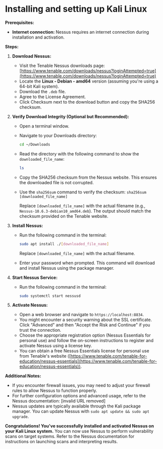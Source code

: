 # Installing and setting up Kali Linux

**Prerequisites:**

- **Internet connection:** Nessus requires an internet connection during installation and activation.

**Steps:**

1. **Download Nessus:**

   - Visit the Tenable Nessus downloads page: [https://www.tenable.com/downloads/nessus?loginAttempted=true](https://www.tenable.com/downloads/nessus?loginAttempted=true)
   - Locate the **Linux - Debian - amd64** version (assuming you're using a 64-bit Kali system).
   - Download the `.deb` file.
   - Agree to the License Agreement.
   - Click Checksum next to the download button and copy the SHA256 checksum.

2. **Verify Download Integrity (Optional but Recommended):**

   - Open a terminal window.
   - Navigate to your Downloads directory:
     ```Bash
     cd ~/Downloads
     ```
   - Read the directory with the following command to show the `downloaded_file_name`:
     ```Bash
     ls
     ```
   - Copy the SHA256 checksum from the Nessus website. This ensures the downloaded file is not corrupted.
   - Use the `sha256sum` command to verify the checksum: `sha256sum [downloaded_file_name]`

     Replace `[downloaded_file_name]` with the actual filename (e.g., `Nessus-10.6.3-debian10_amd64.deb`). The output should match the checksum provided on the Tenable website.

5. **Install Nessus:**

   - Run the following command in the terminal:

     ```bash
     sudo apt install ./[downloaded_file_name]
     ```

     Replace `[downloaded_file_name]` with the actual filename.

   - Enter your password when prompted. This command will download and install Nessus using the package manager.

6. **Start Nessus Service:**

   - Run the following command in the terminal:

     ```bash
     sudo systemctl start nessusd
     ```

7. **Activate Nessus:**

   - Open a web browser and navigate to `https://localhost:8834`.
   - You might encounter a security warning about the SSL certificate. Click "Advanced" and then "Accept the Risk and Continue" if you trust the connection.
   - Choose the appropriate registration option (Nessus Essentials for personal use) and follow the on-screen instructions to register and activate Nessus using a license key.
   - You can obtain a free Nessus Essentials license for personal use from Tenable's website ([https://www.tenable.com/tenable-for-education/nessus-essentials](https://www.tenable.com/tenable-for-education/nessus-essentials)).

**Additional Notes:**

- If you encounter firewall issues, you may need to adjust your firewall rules to allow Nessus to function properly.
- For further configuration options and advanced usage, refer to the Nessus documentation: [invalid URL removed]
- Nessus updates are typically available through the Kali package manager. You can update Nessus with `sudo apt update && sudo apt upgrade`.

**Congratulations! You've successfully installed and activated Nessus on your Kali Linux system.** You can now use Nessus to perform vulnerability scans on target systems. Refer to the Nessus documentation for instructions on launching scans and interpreting results.
